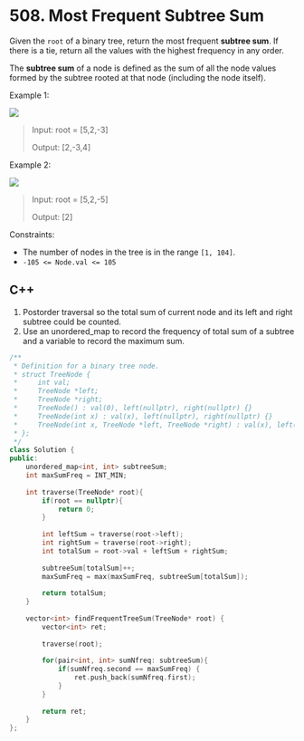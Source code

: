 # 508. Most Frequent Subtree Sum

Given the `root` of a binary tree, return the most frequent **subtree sum**. If there is a tie, return all the values with the highest frequency in any order.

The **subtree sum** of a node is defined as the sum of all the node values formed by the subtree rooted at that node (including the node itself).

Example 1:

![](https://assets.leetcode.com/uploads/2021/04/24/freq1-tree.jpg)

> Input: root = [5,2,-3]
> 
> Output: [2,-3,4]

Example 2:

![](https://assets.leetcode.com/uploads/2021/04/24/freq2-tree.jpg)

> Input: root = [5,2,-5]
> 
> Output: [2] 

Constraints:

* The number of nodes in the tree is in the range `[1, 104]`.
* `-105 <= Node.val <= 105`

## C++

1. Postorder traversal so the total sum of current node and its left and right subtree could be counted.
2. Use an unordered_map to record the frequency of total sum of a subtree and a variable to record the maximum sum.
```C++
/**
 * Definition for a binary tree node.
 * struct TreeNode {
 *     int val;
 *     TreeNode *left;
 *     TreeNode *right;
 *     TreeNode() : val(0), left(nullptr), right(nullptr) {}
 *     TreeNode(int x) : val(x), left(nullptr), right(nullptr) {}
 *     TreeNode(int x, TreeNode *left, TreeNode *right) : val(x), left(left), right(right) {}
 * };
 */
class Solution {
public:
    unordered_map<int, int> subtreeSum;
    int maxSumFreq = INT_MIN;
    
    int traverse(TreeNode* root){
        if(root == nullptr){
            return 0;
        }
        
        int leftSum = traverse(root->left);
        int rightSum = traverse(root->right);
        int totalSum = root->val + leftSum + rightSum;
        
        subtreeSum[totalSum]++;
        maxSumFreq = max(maxSumFreq, subtreeSum[totalSum]);
        
        return totalSum;
    }
    
    vector<int> findFrequentTreeSum(TreeNode* root) {
        vector<int> ret;
        
        traverse(root);
        
        for(pair<int, int> sumNfreq: subtreeSum){
            if(sumNfreq.second == maxSumFreq) {
                ret.push_back(sumNfreq.first);        
            }
        }
        
        return ret;
    }
};
```
